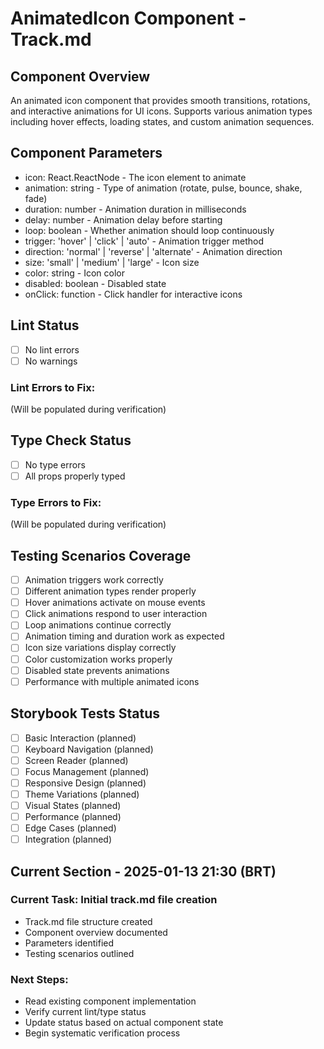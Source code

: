 # AnimatedIcon Component - Track.md

## Component Overview

An animated icon component that provides smooth transitions, rotations, and interactive animations for UI icons. Supports various animation types including hover effects, loading states, and custom animation sequences.

## Component Parameters

- icon: React.ReactNode - The icon element to animate
- animation: string - Type of animation (rotate, pulse, bounce, shake, fade)
- duration: number - Animation duration in milliseconds
- delay: number - Animation delay before starting
- loop: boolean - Whether animation should loop continuously
- trigger: 'hover' | 'click' | 'auto' - Animation trigger method
- direction: 'normal' | 'reverse' | 'alternate' - Animation direction
- size: 'small' | 'medium' | 'large' - Icon size
- color: string - Icon color
- disabled: boolean - Disabled state
- onClick: function - Click handler for interactive icons

## Lint Status

- [ ] No lint errors
- [ ] No warnings

### Lint Errors to Fix:

(Will be populated during verification)

## Type Check Status

- [ ] No type errors
- [ ] All props properly typed

### Type Errors to Fix:

(Will be populated during verification)

## Testing Scenarios Coverage

- [ ] Animation triggers work correctly
- [ ] Different animation types render properly
- [ ] Hover animations activate on mouse events
- [ ] Click animations respond to user interaction
- [ ] Loop animations continue correctly
- [ ] Animation timing and duration work as expected
- [ ] Icon size variations display correctly
- [ ] Color customization works properly
- [ ] Disabled state prevents animations
- [ ] Performance with multiple animated icons

## Storybook Tests Status

- [ ] Basic Interaction (planned)
- [ ] Keyboard Navigation (planned)
- [ ] Screen Reader (planned)
- [ ] Focus Management (planned)
- [ ] Responsive Design (planned)
- [ ] Theme Variations (planned)
- [ ] Visual States (planned)
- [ ] Performance (planned)
- [ ] Edge Cases (planned)
- [ ] Integration (planned)

## Current Section - 2025-01-13 21:30 (BRT)

### Current Task: Initial track.md file creation

- Track.md file structure created
- Component overview documented
- Parameters identified
- Testing scenarios outlined

### Next Steps:

- Read existing component implementation
- Verify current lint/type status
- Update status based on actual component state
- Begin systematic verification process
